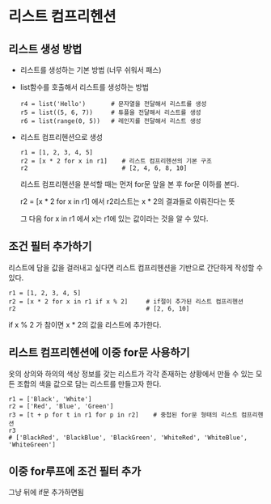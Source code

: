 # 리스트 컴프리헨션
## 리스트 생성 방법
* 리스트를 생성하는 기본 방법
(너무 쉬워서 패스)

* list함수를 호출해서 리스트를 생성하는 방법
    ```python3
    r4 = list('Hello')       # 문자열을 전달해서 리스트를 생성
    r5 = list((5, 6, 7))     # 튜플을 전달해서 리스트를 생성
    r6 = list(range(0, 5))   # 레인지를 전달해서 리스트 생성
    ```
* 리스트 컴프리헨션으로 생성
    ```python3
    r1 = [1, 2, 3, 4, 5]        
    r2 = [x * 2 for x in r1]    # 리스트 컴프리헨션의 기본 구조
    r2                          # [2, 4, 6, 8, 10]
    ```
    리스트 컴프리헨션을 분석할 때는 먼저 for문 앞을 본 후 for문 이하를 본다.

    r2 = [x * 2 for x in r1] 에서 r2리스트는 x * 2의 결과들로 이뤄진다는 뜻

    그 다음 for x in r1 에서 x는 r1에 있는 값이라는 것을 알 수 있다.

## 조건 필터 추가하기
리스트에 담을 값을 걸러내고 싶다면
리스트 컴프리헨션을 기반으로 간단하게 작성할 수 있다.
```python3
r1 = [1, 2, 3, 4, 5]
r2 = [x * 2 for x in r1 if x % 2]     # if절이 추가된 리스트 컴프리헨션
r2                                    # [2, 6, 10]
```
if x % 2 가 참이면 x * 2의 값을 리스트에 추가한다.

## 리스트 컴프리헨션에 이중 for문 사용하기
옷의 상의와 하의의 색상 정보를 갖는 리스트가 각각 존재하는 상황에서 만들 수 있는 모든 조합의 색을 값으로 담는 리스트를 만들고자 한다.

```python3
r1 = ['Black', 'White']     
r2 = ['Red', 'Blue', 'Green']
r3 = [t + p for t in r1 for p in r2]    # 중첩된 for문 형태의 리스트 컴프리헨션
r3
# ['BlackRed', 'BlackBlue', 'BlackGreen', 'WhiteRed', 'WhiteBlue', 'WhiteGreen'] 
```
## 이중 for루프에 조건 필터 추가
그냥 뒤에 if문 추가하면됨

